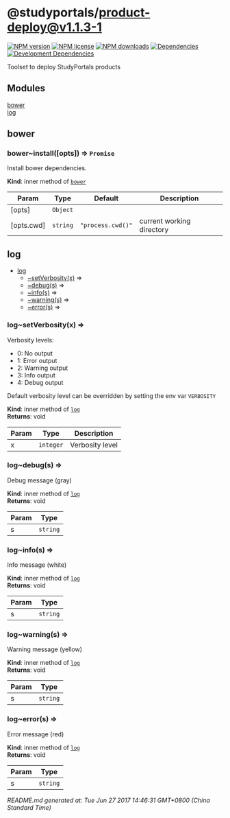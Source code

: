 # @studyportals/product-deploy@v1.1.3-1

<a href="https://www.npmjs.com/package/@studyportals/product-deploy" title="View this project on NPM" target="_blank"><img src="https://img.shields.io/npm/v/@studyportals/product-deploy.svg?style=flat" alt="NPM version" /></a>
<a href="https://www.npmjs.com/package/@studyportals/product-deploy" title="View this project on NPM" target="_blank"><img src="https://img.shields.io/npm/l/@studyportals/product-deploy.svg?style=flat" alt="NPM license" /></a>
<a href="https://www.npmjs.com/package/@studyportals/product-deploy" title="View this project on NPM" target="_blank"><img src="https://img.shields.io/npm/dm/@studyportals/product-deploy.svg?style=flat" alt="NPM downloads" /></a>
<a href="https://david-dm.org/studyportals/product-deploy" title="View this project on David" target="_blank"><img src="https://img.shields.io/david/studyportals/product-deploy.svg?style=flat" alt="Dependencies" /></a>
<a href="https://david-dm.org/studyportals/product-deploy" title="View this project on David" target="_blank"><img src="https://img.shields.io/david/dev/studyportals/product-deploy.svg?style=flat" alt="Development Dependencies" /></a>

Toolset to deploy StudyPortals products

## Modules

<dl>
<dt><a href="#module_bower">bower</a></dt>
<dd></dd>
<dt><a href="#module_log">log</a></dt>
<dd></dd>
</dl>

<a name="module_bower"></a>

## bower
<a name="module_bower..install"></a>

### bower~install([opts]) ⇒ <code>Promise</code>
Install bower dependencies.

**Kind**: inner method of [<code>bower</code>](#module_bower)  

| Param | Type | Default | Description |
| --- | --- | --- | --- |
| [opts] | <code>Object</code> |  |  |
| [opts.cwd] | <code>string</code> | <code>&quot;process.cwd()&quot;</code> | current working directory |

<a name="module_log"></a>

## log

* [log](#module_log)
    * [~setVerbosity(x)](#module_log..setVerbosity) ⇒
    * [~debug(s)](#module_log..debug) ⇒
    * [~info(s)](#module_log..info) ⇒
    * [~warning(s)](#module_log..warning) ⇒
    * [~error(s)](#module_log..error) ⇒

<a name="module_log..setVerbosity"></a>

### log~setVerbosity(x) ⇒
Verbosity levels:- 0: No output- 1: Error output- 2: Warning output- 3: Info output- 4: Debug outputDefault verbosity level can be overridden by setting the env var `VERBOSITY`

**Kind**: inner method of [<code>log</code>](#module_log)  
**Returns**: void  

| Param | Type | Description |
| --- | --- | --- |
| x | <code>integer</code> | Verbosity level |

<a name="module_log..debug"></a>

### log~debug(s) ⇒
Debug message (gray)

**Kind**: inner method of [<code>log</code>](#module_log)  
**Returns**: void  

| Param | Type |
| --- | --- |
| s | <code>string</code> | 

<a name="module_log..info"></a>

### log~info(s) ⇒
Info message (white)

**Kind**: inner method of [<code>log</code>](#module_log)  
**Returns**: void  

| Param | Type |
| --- | --- |
| s | <code>string</code> | 

<a name="module_log..warning"></a>

### log~warning(s) ⇒
Warning message (yellow)

**Kind**: inner method of [<code>log</code>](#module_log)  
**Returns**: void  

| Param | Type |
| --- | --- |
| s | <code>string</code> | 

<a name="module_log..error"></a>

### log~error(s) ⇒
Error message (red)

**Kind**: inner method of [<code>log</code>](#module_log)  
**Returns**: void  

| Param | Type |
| --- | --- |
| s | <code>string</code> | 


_README.md generated at: Tue Jun 27 2017 14:46:31 GMT+0800 (China Standard Time)_